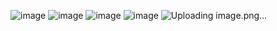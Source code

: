 ![image](https://user-images.githubusercontent.com/98217406/174438864-98a5bae0-f0ff-4956-8bcc-fe1aa23836cb.png)
![image](https://user-images.githubusercontent.com/98217406/174438974-56f49e63-2943-4ec0-8dcd-21836d77b89b.png)
![image](https://user-images.githubusercontent.com/98217406/174439006-a1c5c9f4-abc0-4ac2-8a46-5adabe725a71.png)
![image](https://user-images.githubusercontent.com/98217406/174439020-7adf2bc1-202e-4162-9372-bc82036e0447.png)
![Uploading image.png…]()

